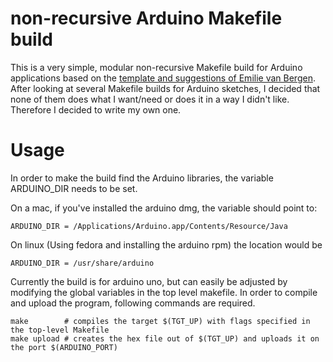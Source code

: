 non-recursive Arduino Makefile build
====

This is a very simple, modular non-recursive Makefile build for Arduino applications based on the [template and suggestions of Emilie van Bergen](http://evbergen.home.xs4all.nl/nonrecursive-make.html).
After looking at several Makefile builds for Arduino sketches, I decided that none of them does what I want/need or does it in a way I didn't like. Therefore I decided to write my own one.

Usage
===

In order to make the build find the Arduino libraries, the variable ARDUINO_DIR needs to be set.

On a mac, if you've installed the arduino dmg, the variable should point to:

	ARDUINO_DIR	= /Applications/Arduino.app/Contents/Resource/Java

On linux (Using fedora and installing the arduino rpm) the location would be
	
	ARDUINO_DIR	= /usr/share/arduino

Currently the build is for arduino uno, but can easily be adjusted by modifying the global variables in the top level makefile. In order to compile and upload the program, following commands are required.

	make		# compiles the target $(TGT_UP) with flags specified in the top-level Makefile 
	make upload	# creates the hex file out of $(TGT_UP) and uploads it on the port $(ARDUINO_PORT)
